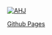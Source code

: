 [![AHJ](https://github.com/Regina73G/ahj_HelpDesk/actions/workflows/web.yml/badge.svg?branch=main)](https://github.com/Regina73G/ahj_HelpDesk/actions/workflows/web.yml)

[Github Pages](https://regina73g.github.io/ahj_HelpDesk/)
